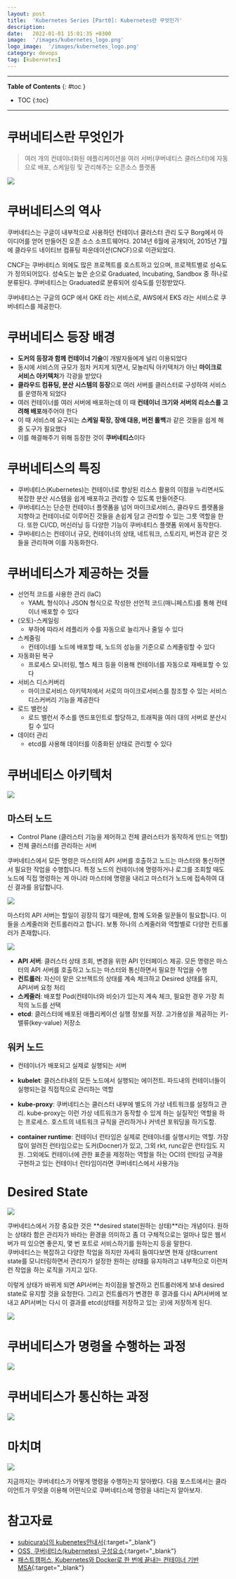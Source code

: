 ```yaml
---
layout: post
title:  'Kubernetes Series [Part0]: Kubernetes란 무엇인가'
description: 
date:   2022-01-01 15:01:35 +0300
image:  '/images/kubernetes_logo.png'
logo_image:  '/images/kubernetes_logo.png'
category: devops
tag: [kubernetes]
---
```


---
**Table of Contents**
{: #toc }
*  TOC
{:toc}

---

# 쿠버네티스란 무엇인가

> 여러 개의 컨테이너화된 애플리케이션을 여러 서버(쿠버네티스 클러스터)에 자동으로 배포, 스케일링 및 관리해주는 오픈소스 플랫폼

![](/images/kube_0.png)

# 쿠버네티스의 역사

쿠버네티스는 구글이 내부적으로 사용하던 컨테이너 클러스터 관리 도구 Borg에서 아이디어를 얻어 만들어진 오픈 소스 소프트웨어다. 2014년 6월에 공개되어, 2015년 7월에 클라우드 네이티브 컴퓨팅 파운데이션(CNCF)으로 이관되었다.  

CNCF는 쿠버네티스 외에도 많은 프로젝트를 호스트하고 있으며, 프로젝트별로 성숙도가 정의되어있다. 성숙도는 높은 순으로 Graduated, Incubating, Sandbox 중 하나로 분류된다. 쿠버네티스는 Graduated로 분류되어 성숙도를 인정받았다.  

쿠버네티스는 구글의 GCP 에서 GKE 라는 서비스로, AWS에서 EKS 라는 서비스로 쿠버네티스를 제공한다.  

# 쿠버네티스 등장 배경

- **도커의 등장과 함께 컨테이너 기술**이 개발자들에게 널리 이용되었다
- 동시에 서비스의 규모가 점차 커지게 되면서, 모놀리틱 아키텍처가 아닌 **마이크로 서비스 아키텍처**가 각광을 받았다
- **클라우드 컴퓨팅, 분산 시스템의 등장**으로 여러 서버를 클러스터로 구성하여 서비스를 운영하게 되었다
- 여러 컨테이너를 여러 서버에 배포하는데 이 때 **컨테이너 크기와 서버의 리소스를 고려해 배포**해주어야 한다
- 이 때 서비스에 요구되는 **스케일 확장, 장애 대응, 버전 롤백**과 같은 것들을 쉽게 해줄 도구가 필요했다
- 이를 해결해주기 위해 등장한 것이 **쿠버네티스**이다


# 쿠버네티스의 특징

- 쿠버네티스(Kubernetes)는 컨테이너로 향상된 리소스 활용의 이점을 누리면서도 복잡한 분산 시스템을 쉽게 배포하고 관리할 수 있도록 만들어준다.  
- 쿠버네티스는 단순한 컨테이너 플랫폼을 넘어 마이크로서비스, 클라우드 플랫폼을 지향하고 컨테이너로 이루어진 것들을 손쉽게 담고 관리할 수 있는 그릇 역할을 한다. 또한 CI/CD, 머신러닝 등 다양한 기능이 쿠버네티스 플랫폼 위에서 동작한다.  
- 쿠버네티스는 컨테이너 규모, 컨테이너의 상태, 네트워크, 스토리지, 버전과 같은 것들을 관리하며 이를 자동화한다. 


# 쿠버네티스가 제공하는 것들

- 선언적 코드를 사용한 관리 (IaC)
  - YAML 형식이나 JSON 형식으로 작성한 선언적 코드(매니페스트)를 통해 컨테이너 배포할 수 있다
- (오토)-스케일링
  - 부하에 따라서 레플리카 수를 자동으로 늘리거나 줄일 수 있다
- 스케줄링
  - 컨테이너를 노드에 배포할 때, 노드의 성능을 기준으로 스케줄링할 수 있다
- 자동화된 복구
  - 프로세스 모니터링, 헬스 체크 등을 이용해 컨테이너를 자동으로 재배포할 수 있다
- 서비스 디스커버리
  - 마이크로서비스 아키텍처에서  서로의 마이크로서비스를 참조할 수 있는 서비스 디스커버리 기능을 제공한다
- 로드 밸런싱
  - 로드 밸런서 주소를 엔드포인트로 할당하고, 트래픽을 여러 대의 서버로 분산시킬 수 있다
- 데이터 관리
  - etcd를 사용해 데이터를 이중화된 상태로 관리할 수 있다


# 쿠버네티스 아키텍처

![](/images/kube_arch.png)

## 마스터 노드

- Control Plane (클러스터 기능을 제어하고 전체 클러스터가 동작하게 만드는 역할)
- 전체 클러스터를 관리하는 서버

쿠버네티스에서 모든 명령은 마스터의 API 서버를 호출하고 노드는 마스터와 통신하면서 필요한 작업을 수행합니다. 특정 노드의 컨테이너에 명령하거나 로그를 조회할 때도 노드에 직접 명령하는 게 아니라 마스터에 명령을 내리고 마스터가 노드에 접속하여 대신 결과를 응답합니다. 

![](/images/kube_5.png)

마스터의 API 서버는 할일이 굉장히 많기 때문에, 함께 도와줄 일꾼들이 필요합니다. 이들을 스케줄러와 컨트롤러라고 합니다. 보통 하나의 스케줄러와 역할별로 다양한 컨트롤러가 존재합니다.  

![](/images/kube_4.png)  

- **API 서버**: 클러스터 상태 조회, 변경을 위한 API 인터페이스 제공. 모든 명령은 마스터의 API 서버를 호출하고 노드는 마스터와 통신하면서 필요한 작업을 수행
- **컨트롤러**: 자신이 맡은 오브젝트의 상태를 계속 체크하고 Desired 상태를 유지, API서버 요청 처리
- **스케줄러**: 배포할 Pod(컨테이너와 비슷)가 있는지 계속 체크, 필요한 경우 가장 최적의 노드를 선택
- **etcd**: 클러스터에 배포된 애플리케이션 실행 정보를 저장. 고가용성을 제공하는 키-밸류(key-value) 저장소

## 워커 노드

- 컨테이너가 배포되고 실제로 실행되는 서버

- **kubelet**: 클러스터내의 모든 노드에서 실행되는 에이전트. 파드내의 컨테이너들이 실행되는걸 직접적으로 관리하는 역할
- **kube-proxy**: 쿠버네티스는 클러스터 내부에 별도의 가상 네트워크를 설정하고 관리. kube-proxy는 이런 가상 네트워크가 동작할 수 있게 하는 실질적인 역할을 하는 프로세스. 호스트의 네트워크 규칙을 관리하거나 커넥션 포워딩을 하기도함.
- **container runtime**: 컨테이너 런타임은 실제로 컨테이너를 실행시키는 역할. 가장 많이 알려진 런타임으로는 도커(Docner)가 있고, 그외 rkt, runc같은 런타임도 지원. 그외에도 컨테이너에 관한 표준을 제정하는 역할을 하는 OCI의 런타임 규격을 구현하고 있는 컨테이너 런타임이라면 쿠버네티스에서 사용가능

# Desired State

![](/images/kube_6.png)

쿠버네티스에서 가장 중요한 것은 **desired state(원하는 상태)**라는 개념이다. 원하는 상태라 함은 관리자가 바라는 환경을 의미하고 좀 더 구체적으로는 얼마나 많은 웹서버가 떠 있으면 좋은지, 몇 번 포트로 서비스하기를 원하는지 등을 말한다.  
쿠버네티스는 복잡하고 다양한 작업을 하지만 자세히 들여다보면 현재 상태current state를 모니터링하면서 관리자가 설정한 원하는 상태를 유지하려고 내부적으로 이런저런 작업을 하는 로직을 가지고 있다.  

이렇게 상태가 바뀌게 되면 API서버는 차이점을 발견하고 컨트롤러에게 보내 desired state로 유지할 것을 요청한다. 그리고 컨트롤러가 변경한 후 결과를 다시 API서버에 보내고 API서버는 다시 이 결과를 etcd(상태를 저장하고 있는 곳)에 저장하게 된다.  

![](/images/kube_8.png)

# 쿠버네티스가 명령을 수행하는 과정

![](/images/kube_api_server.png)

# 쿠버네티스가 통신하는 과정

![](/images/kube_network.png)

# 마치며

![](/images/kube_41.png)

지금까지는 쿠버네티스가 어떻게 명령을 수행하는지 알아봤다. 다음 포스트에서는 클라이언트가 무엇을 이용해 어떤식으로 쿠버네티스에 명령을 내리는지 알아보자.  

# 참고자료  
- [subicura님의 kubenetes안내서](https://subicura.com/2019/05/19/kubernetes-basic-1.html){:target="_blank"}
- [OSS, 쿠버네티스(kubernetes) 구성요소](https://www.oss.kr/info_techtip/show/a084eeb7-c3fe-457d-a50d-6e17fe9b8dbc){:target="_blank"}
- [패스트캠퍼스, Kubernetes와 Docker로 한 번에 끝내는 컨테이너 기반 MSA](https://fastcampus.co.kr/){:target="_blank"}